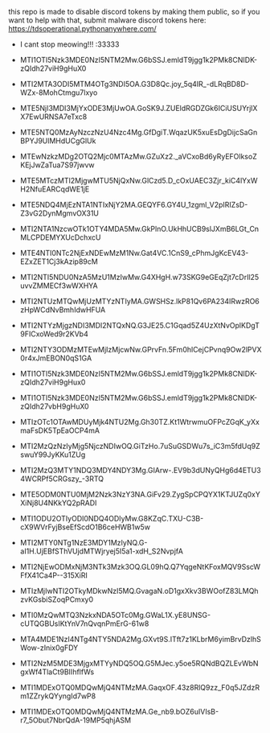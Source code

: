 this repo is made to disable discord tokens by making them public, so if you want to help with that, submit malware discord tokens here: https://tdsoperational.pythonanywhere.com/

- I cant stop meowing!!! :33333

- MTI1OTI5Nzk3MDE0NzI5NTM2Mw.G6bSSJ.emldT9jgg1k2PMk8CNIDK-zQIdh27viH9gHuX0
- MTI2MTA3ODI5MTM4OTg3NDI5OA.G3D8Qc.joy_5q4IR_-dLRqBD8D-WZx-8MohCtmgu7lxyo
- MTE5NjI3MDI3MjYxODE3MjUwOA.GoSK9J.ZUEldRGDZGk6ICiUSUYrjlXX7EwURNSA7eTxc8
- MTE5NTQ0MzAyNzczNzU4Nzc4Mg.GfDgiT.WqazUK5xuEsDgDijcSaGnBPYJ9UlMHdUCgGlUk
- MTEwNzkzMDg2OTQ2Mjc0MTAzMw.GZuXz2._aVCxoBd6yRyEFOlksoZKEjJwZaTua7S97jwvw
- MTE5MTczMTI2MjgwMTU5NjQxNw.GlCzd5.D_cOxUAEC3Zjr_kiC4lYxWH2NfuEARCqdWE1jE
- MTE5NDQ4MjEzNTA1NTIxNjY2MA.GEQYF6.GY4U_1zgml_V2pIRIZsD-Z3vG2DynMgmvOX31U
- MTI2NTA1NzcwOTk1OTY4MDA5Mw.GkPlnO.UkHhUCB9slJXmB6LGt_CnMLCPDEMYXUcDchxcU
- MTE4NTI0NTc2NjExNDEwMzM1Nw.Gat4VC.1CnS9_cPhmJgKcEV43-EZxZET1Cj3kAzip89cM
- MTI2NTI5NDU0NzA5MzU1MzIwMw.G4XHgH.w73SKG9eGEqZjt7cDrIl25uvvZMMECf3wWXHYA
- MTI2NTUzMTQwMjUzMTYzNTIyMA.GWSHSz.lkP81Qv6PA234IRwzRO6zHpWCdNvBmhIdwHFUA
- MTI2NTYzMjgzNDI3MDI2NTQxNQ.G3JE25.C1Gqad5Z4UzXtNvOplKDgT9FICxoWed9r2KVb4
- MTI2NTY3ODMzMTEwMjIzMjcwNw.GPrvFn.5Fm0hlCejCPvnq9Ow2lPVX0r4xJmEBON0qS1GA
- MTI1OTI5Nzk3MDE0NzI5NTM2Mw.G6bSSJ.emldT9jgg1k2PMk8CNIDK-zQIdh27viH9gHux0
- MTI1OTI5Nzk3MDE0NzI5NTM2Mw.G6bSSJ.emldT9jgg1k2PMk8CNIDK-zQIdh27vbH9gHuX0
- MTIzOTc1OTAwMDUyMjk4NTU2Mg.Gh30TZ.Kt1WtrwmuOFPcZGqK_yXxmaFsDK5TpEaOCP4mA
- MTI2MzQzNzIyMjg5NjczNDIwOQ.GiTzHo.7uSuGSDWu7s_iC3m5fdUq9ZswuY99JyKKu1ZUg
- MTI2MzQ3MTY1NDQ3MDY4NDY3Mg.GIArw-.EV9b3dUNyQHg6d4ETU34WCRPf5CRGszy_-3RTQ
- MTE5ODM0NTU0MjM2Nzk3NzY3NA.GiFv29.ZygSpCPQYX1KTJUZq0xYXiNj8U4NKkYQ2pRADI
- MTI1ODU2OTIyODI0NDQ4ODIyMw.G8KZqC.TXU-C3B-cX9WVrFyjBseEfScdO1B6ceHWB1w5w
- MTI2MTY0NTg1NzE3MDY1MzIyNQ.G-aI1H.UjEBfSThVUjdMTWjryej5I5a1-xdH_S2NvpjfA
- MTI2NjEwODMxNjM3NTk3Mzk3OQ.GL09hQ.Q7YqgeNtKFoxMQV9SscWFfX41Ca4P--315XiRI
- MTIzMjIwNTI2OTkyMDkwNzI5MQ.GvagaN.oD1gxXkv3BWOofZ83LMQhzvKGsbiSZoqPCmxy0
- MTI0MzQwMTQ3NzkxNDA5OTc0Mg.GWaL1X.yE8UNSG-cUTQGBUsIKtYnV7nQvqnPmErG-61w8
- MTA4MDE1NzI4NTg4NTY5NDA2Mg.GXvt9S.ITft7z1KLbrM6yimBrvDzlhSWow-zInix0gFDY
- MTI2NzM5MDE3MjgxMTYyNDQ5OQ.G5MJec.y5oe5RQNdBQZLEvWbNgxWf4TlaCt9BIIhflfWs
- MTI1MDExOTQ0MDQwMjQ4NTMzMA.GaqxOF.43z8RlQ9zz_F0q5JZdzRm1ZZrykQYyngId7wP8
- MTI1MDExOTQ0MDQwMjQ4NTMzMA.Ge_nb9.bOZ6uIVIsB-r7_5Obut7NbrQdA-19MP5qhjASM